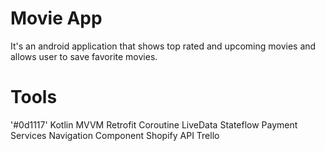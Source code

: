 # Movie App
It's an android application that shows top rated and upcoming movies and allows user to save favorite movies.

# Tools
'#0d1117' Kotlin
MVVM
Retrofit
Coroutine
LiveData
Stateflow
Payment Services
Navigation Component
Shopify API
Trello

